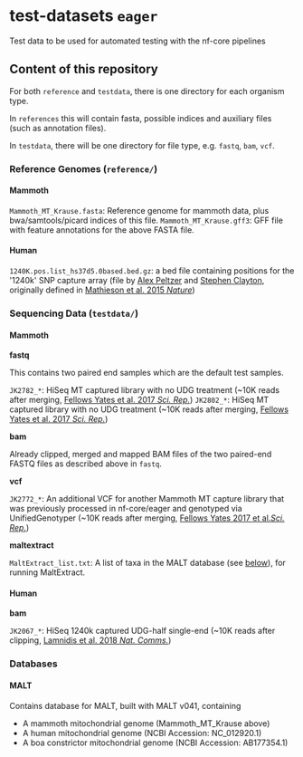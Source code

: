 # test-datasets `eager`
Test data to be used for automated testing with the nf-core pipelines

## Content of this repository

For both `reference` and `testdata`, there is one directory for each organism type. 

In `references` this will contain fasta, possible indices and auxiliary files (such as annotation files). 

In `testdata`, there will be one directory for file type, e.g. `fastq`, `bam`, `vcf`. 

### Reference Genomes (`reference/`)

#### Mammoth 

`Mammoth_MT_Krause.fasta`: Reference genome for mammoth data, plus bwa/samtools/picard indices of this file.
`Mammoth_MT_Krause.gff3`: GFF file with feature annotations for the above FASTA file.

#### Human

`1240K.pos.list_hs37d5.0based.bed.gz`: a bed file containing positions for the '1240k' SNP capture array (file by [Alex Peltzer](https://github.com/apeltzer) and [Stephen Clayton](https://github.com/sc13-bioinf), originally defined in [Mathieson et al. 2015 _Nature_](https://www.nature.com/articles/nature16152))

### Sequencing Data (`testdata/`)

#### Mammoth

**fastq**

This contains two paired end samples which are the default test samples.

`JK2782_*`: HiSeq MT captured library with no UDG treatment (~10K reads after merging, [Fellows Yates et al. 2017 _Sci. Rep._](https://doi.org/10.1038/s41598-017-17723-1))
`JK2802_*`: HiSeq MT captured library with no UDG treatment (~10K reads after merging, [Fellows Yates et al. 2017 _Sci. Rep._](https://doi.org/10.1038/s41598-017-17723-1))

**bam**

Already clipped, merged and mapped BAM files of the two paired-end FASTQ files as described above in `fastq`.

**vcf**

`JK2772_*`: An additional VCF for another Mammoth MT capture library that was previously processed in nf-core/eager and genotyped via UnifiedGenotyper (~10K reads after merging, [Fellows Yates 2017 et al._Sci. Rep._](https://doi.org/10.1038/s41598-017-17723-1))

**maltextract**

`MaltExtract_list.txt`: A list of taxa in the MALT database (see [below](#malt)), for running MaltExtract.

#### Human

**bam**

`JK2067_*`: HiSeq 1240k captured UDG-half single-end (~10K reads after clipping, [Lamnidis et al. 2018 _Nat. Comms._](https://doi.org/10.1038/s41467-018-07483-5))

### Databases

#### MALT

Contains database for MALT, built with MALT v041, containing
  - A mammoth mitochondrial genome (Mammoth_MT_Krause above) 
  - A human mitochondrial genome (NCBI Accession: NC_012920.1)
  - A boa constrictor mitochondrial genome (NCBI Accession: AB177354.1)

